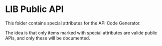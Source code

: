 ﻿# LIB Public API

This folder contains special attributes for the API Code Generator.

The idea is that only items marked with special attributes are valide public APIs, and only these will be documented. 